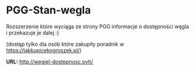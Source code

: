 # PGG-Stan-wegla
Rozszerzenie które wyciąga ze strony PGG informacje o dostępności węgla i przekazuje je dalej :)

(dostęp tylko dla osób które zakupiły poradnik w https://jakkupicekogroszek.pl/)


<b>URL:</b> http://wegiel-dostepnosc.ovh/
